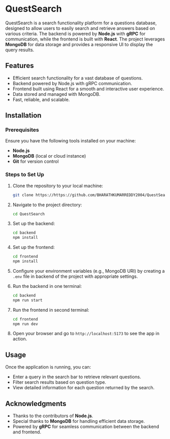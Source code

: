 # QuestSearch

QuestSearch is a search functionality platform for a questions database, designed to allow users to easily search and retrieve answers based on various criteria. The backend is powered by **Node.js** with **gRPC** for communication, while the frontend is built with **React**. The project leverages **MongoDB** for data storage and provides a responsive UI to display the query results.

## Features

- Efficient search functionality for a vast database of questions.
- Backend powered by Node.js with gRPC communication.
- Frontend built using React for a smooth and interactive user experience.
- Data stored and managed with MongoDB.
- Fast, reliable, and scalable.

## Installation

### Prerequisites

Ensure you have the following tools installed on your machine:

- **Node.js**
- **MongoDB** (local or cloud instance)
- **Git** for version control

### Steps to Set Up

1. Clone the repository to your local machine:

   ```bash
   git clone https://https://github.com/BHARATHKUMARREDDY2004/QuestSearch
   ```

2. Navigate to the project directory:

   ```bash
   cd QuestSearch
   ```

3. Set up the backend:

   ```bash
   cd backend
   npm install
   ```

4. Set up the frontend:

   ```bash
   cd frontend
   npm install
   ```

5. Configure your environment variables (e.g., MongoDB URI) by creating a `.env` file in backend of the project with appropriate settings.

6. Run the backend in one terminal:

   ```bash
   cd backend
   npm run start
   ```

7. Run the frontend in second terminal:

   ```bash
   cd frontend
   npm run dev
   ```

8. Open your browser and go to `http://localhost:5173` to see the app in action.

## Usage

Once the application is running, you can:

- Enter a query in the search bar to retrieve relevant questions.
- Filter search results based on question type.
- View detailed information for each question returned by the search.

## Acknowledgments

- Thanks to the contributors of **Node.js**.
- Special thanks to **MongoDB** for handling efficient data storage.
- Powered by **gRPC** for seamless communication between the backend and frontend.
